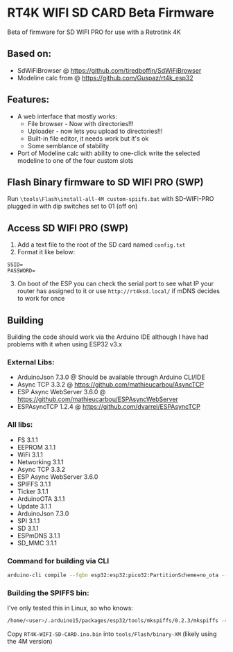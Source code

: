 # RT4K WIFI SD CARD Beta Firmware

Beta of firmware for SD WIFI PRO for use with a Retrotink 4K

## Based on:
- SdWiFiBrowser @ https://github.com/tiredboffin/SdWiFiBrowser
- Modeline calc from @ https://github.com/Guspaz/rt4k_esp32

## Features:
- A web interface that mostly works:
    - File browser - Now with directories!!!
    - Uploader - now lets you upload to directories!!!
    - Built-in file editor, it needs work but it's ok
    - Some semblance of stability 
- Port of Modeline calc with ability to one-click write the selected modeline to one of the four custom slots

## Flash Binary firmware to SD WIFI PRO (SWP)
Run `\tools\Flash\install-all-4M custom-spiifs.bat` with SD-WIFI-PRO plugged in with dip switches set to 01 (off on)

## Access SD WIFI PRO (SWP)
1. Add a text file to the root of the SD card named `config.txt`
2. Format it like below:
```
SSID=
PASSWORD=
```
3. On boot of the ESP you can check the serial port to see what IP your router has assigned to it or use `http://rt4ksd.local/` if mDNS decides to work for once

## Building 
Building the code should work via the Arduino IDE although I have had problems with it when using ESP32 v3.x

### External Libs:
- ArduinoJson 7.3.0 @ Should be available through Arduino CLI/IDE
- Async TCP 3.3.2 @ https://github.com/mathieucarbou/AsyncTCP
- ESP Async WebServer 3.6.0 @ https://github.com/mathieucarbou/ESPAsyncWebServer
- ESPAsyncTCP 1.2.4 @ https://github.com/dvarrel/ESPAsyncTCP

### All libs:
- FS 3.1.1
- EEPROM 3.1.1
- WiFi 3.1.1
- Networking 3.1.1
- Async TCP 3.3.2
- ESP Async WebServer 3.6.0
- SPIFFS 3.1.1
- Ticker 3.1.1
- ArduinoOTA 3.1.1
- Update 3.1.1
- ArduinoJson 7.3.0
- SPI 3.1.1
- SD 3.1.1
- ESPmDNS 3.1.1
- SD_MMC 3.1.1

### Command for building via CLI
```bash
arduino-cli compile --fqbn esp32:esp32:pico32:PartitionScheme=no_ota --output-dir build
```

### Building the SPIFFS bin:
I've only tested this in Linux, so who knows:
```bash
/home/<user>/.arduino15/packages/esp32/tools/mkspiffs/0.2.3/mkspiffs -c data --page 256 --block 4096 --size 0x1E0000 tools/Flash/binary-4M/RT4K-WIFI-SD-CARD.filesystem.bin
```

Copy `RT4K-WIFI-SD-CARD.ino.bin` into `tools/Flash/binary-XM` (likely using the 4M version)
